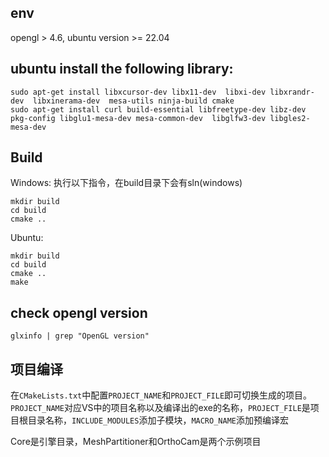 ## env
opengl > 4.6, ubuntu version >= 22.04

## ubuntu install the following library: 
``` 
sudo apt-get install libxcursor-dev libx11-dev  libxi-dev libxrandr-dev  libxinerama-dev  mesa-utils ninja-build cmake
sudo apt-get install curl build-essential libfreetype-dev libz-dev pkg-config libglu1-mesa-dev mesa-common-dev  libglfw3-dev libgles2-mesa-dev
```


## Build
Windows: 执行以下指令，在build目录下会有sln(windows)
```
mkdir build
cd build
cmake ..
```

Ubuntu:
```
mkdir build
cd build
cmake ..
make
```

## check opengl version
```
glxinfo | grep "OpenGL version"

```


## 项目编译
在`CMakeLists.txt`中配置`PROJECT_NAME`和`PROJECT_FILE`即可切换生成的项目。`PROJECT_NAME`对应VS中的项目名称以及编译出的exe的名称，`PROJECT_FILE`是项目根目录名称，`INCLUDE_MODULES`添加子模块，`MACRO_NAME`添加预编译宏

Core是引擎目录，MeshPartitioner和OrthoCam是两个示例项目
